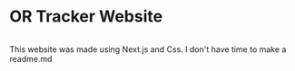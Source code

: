 # OR Tracker Website
<img src="https://cloud-obyau20pr-hack-club-bot.vercel.app/0image.png" alt="" />

This website was made using Next.js and Css.
I don't have time to make a readme.md
